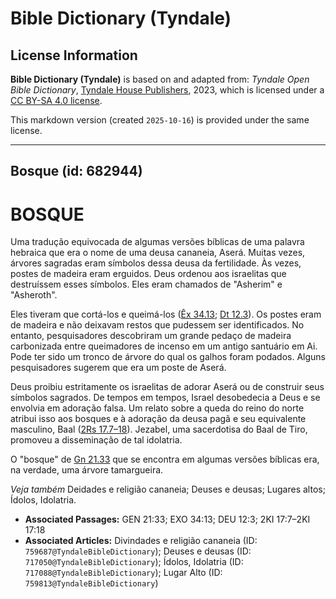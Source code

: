 # Bible Dictionary (Tyndale)

## License Information

**Bible Dictionary (Tyndale)** is based on and adapted from: _Tyndale Open Bible Dictionary_, [Tyndale House Publishers](https://tyndaleopenresources.com/), 2023, which is licensed under a [CC BY-SA 4.0 license](https://creativecommons.org/licenses/by-sa/4.0/legalcode.en).

This markdown version (created `2025-10-16`) is provided under the same license.



--------------------------------

## Bosque (id: 682944)

BOSQUE
======

Uma tradução equivocada de algumas versões bíblicas de uma palavra hebraica que era o nome de uma deusa cananeia, Aserá. Muitas vezes, árvores sagradas eram símbolos dessa deusa da fertilidade. Às vezes, postes de madeira eram erguidos. Deus ordenou aos israelitas que destruíssem esses símbolos. Eles eram chamados de "Asherim" e "Asheroth".

Eles tiveram que cortá\-los e queimá\-los ([Êx 34\.13](https://ref.ly/Exod34:13); [Dt 12\.3](https://ref.ly/Deut12:3)). Os postes eram de madeira e não deixavam restos que pudessem ser identificados. No entanto, pesquisadores descobriram um grande pedaço de madeira carbonizada entre queimadores de incenso em um antigo santuário em Ai. Pode ter sido um tronco de árvore do qual os galhos foram podados. Alguns pesquisadores sugerem que era um poste de Aserá.

Deus proibiu estritamente os israelitas de adorar Aserá ou de construir seus símbolos sagrados. De tempos em tempos, Israel desobedecia a Deus e se envolvia em adoração falsa. Um relato sobre a queda do reino do norte atribui isso aos bosques e à adoração da deusa pagã e seu equivalente masculino, Baal ([2Rs 17\.7–18](https://ref.ly/2Kgs17:7-2Kgs17:18)). Jezabel, uma sacerdotisa do Baal de Tiro, promoveu a disseminação de tal idolatria.

O "bosque" de [Gn 21\.33](https://ref.ly/Gen21:33) que se encontra em algumas versões bíblicas era, na verdade, uma árvore tamargueira.

*Veja também* Deidades e religião cananeia; Deuses e deusas; Lugares altos; Ídolos, Idolatria.

* **Associated Passages:** GEN 21:33; EXO 34:13; DEU 12:3; 2KI 17:7–2KI 17:18
* **Associated Articles:** Divindades e religião cananeia (ID: `759687@TyndaleBibleDictionary`); Deuses e deusas (ID: `717050@TyndaleBibleDictionary`); Ídolos, Idolatria (ID: `717088@TyndaleBibleDictionary`); Lugar Alto (ID: `759813@TyndaleBibleDictionary`)

